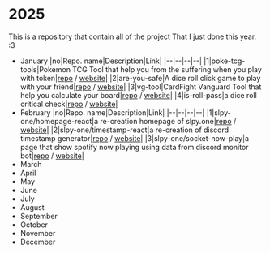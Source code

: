 # 2025

This is a repository that contain all of the project That I just done this year. :3

- January
  |no|Repo. name|Description|Link|
  |--|--|--|--|
  |1|poke-tcg-tools|Pokemon TCG Tool that help you from the suffering when you play with token|[repo](https://github.com/dethMastery/poke-tcg-tools) / [website](https://ptcg.dethz.de)|
  |2|are-you-safe|A dice roll click game to play with your friend|[repo](https://github.com/dethMastery/are-you-safe) / [website](https://s.dethz.de)|
  |3|vg-tool|CardFight Vanguard Tool that help you calculate your board|[repo](https://github.com/dethMastery/vg-tool) / [website](https://vg.dethz.de)|
  |4|is-roll-pass|a dice roll critical check|[repo](https://github.com/dethMastery/is-roll-pass) / [website](https://check.dethz.de)|
- February
  |no|Repo. name|Description|Link|
  |--|--|--|--|
  |1|slpy-one/homepage-react|a re-creation homepage of slpy.one|[repo](https://github.com/slpy-one/homepage-react) / [website](https://slpy.one)|
  |2|slpy-one/timestamp-react|a re-creation of discord timestamp generator|[repo](https://github.com/slpy-one/timestamp-react) / [website](https://timestamp.slpy.one)|
  |3|slpy-one/socket-now-play|a page that show spotify now playing using data from discord monitor bot|[repo](https://github.com/slpy-one/socket-now-play) / [website](https://now.slpy.one)|
- March
- April
- May
- June
- July
- August
- September
- October
- November
- December
